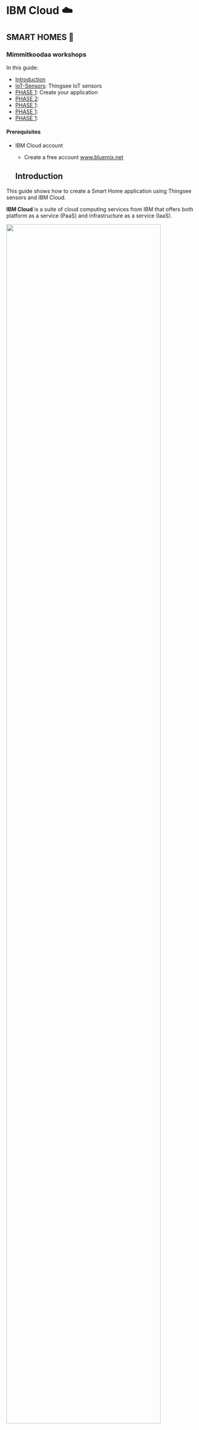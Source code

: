 # IBM Cloud :cloud:
## SMART HOMES :house_with_garden:
### Mimmitkoodaa workshops

In this guide:
  - [Introduction](#introduction)
  - [IoT-Sensors](#iot-sensors): Thingsee IoT sensors
  - [PHASE 1](#phase-1): Create your application
  - [PHASE 2](#phase-2): 
  - [PHASE 1](#phase-1):
  - [PHASE 1](#phase-1):
  - [PHASE 1](#phase-1):
  
  
  #### Prerequisites
- IBM Cloud account
  - Create a free account www.bluemix.net
  
  ## Introduction 
  
This guide shows how to create a Smart Home application using Thingsee sensors and IBM Cloud. 

**IBM Cloud** is a suite of cloud computing services from IBM that offers both platform as a service (PaaS) and infrastructure as a service (IaaS). 

<img src="/images/IBMCloud.png" width="90%" height="90%">

## IoT-Sensors

In this lab we are going to use **Thingsee sensors** created by Haltian (https://thingsee.com/). Thingsee IoT devices are wireless and easy to plug & play. The sensors can be pre-configured to send data to any cloud.

<img src="/images/Sensors1.png" width="80%" height="80%">

There is three types of sensors distance, environment and presence, and the gateway collects the data to send it to the cloud. 

Thingsee **DISTANCE** is a wireless IoT sensor for measuring container fill rates, asset presence on location and more.
Thingsee distance measures the sensor's distance to a surface in real time. You can use the sensor for various facility management applications, asset tracking, parking facility solutions and more.

Thingsee **PRESENCE** is a wireless IoT sensor for measuring people presence through the facility. Thingsee Presence IoT sensor measures the presence of people in real time. You can use the sensor for facility management and security applications, for example.

Thingsee **POD 2** measures temperature, humidity, air pressure, light level, movement and impacts. You can also detect magnets and even get device location using network RSSI location.

<img src="/images/Sensors.png" width="90%" height="90%">

# PHASE 1
## Create your application

### Step 1. Create a Node-RED application

**Node-RED** is a visual tool for wiring the internet of things - connecting hardware devices, APIs and online services in a new and interesting way. Node-RED provides a browser-based flow editor that makes it easy to wire together flows using the wide range nodes in the palette. Flows can be then deployed to the runtime in a single-click.

1. In a browser navigate to https://bluemix.net
2.	Select 'LOG IN' then enter your log in information and press 'SIGN IN'.  You should see your dashboard. 
3.	Select the 'CATALOG' view.
![](/images/App1.png?raw=true)
4.	Locate the Node-RED started service and click on it. 

<img src="/images/App2.png" width="30%" height="30%">

.	Enter a name for your application, as shown below (host will automatically be completed). The host name must be unique on IBM Cloud, so please choose a name with your company name or initials to try to make a unique name.  Press 'CREATE'. 

<img src="/images/App3.png" width="100%" height="100%">
 
6.	Your application is now staging and will be up and running in a short while. Click 'OVERVIEW' to see information about your application. 
The application will be ready in a couple of minutes. If you want to check the progeress click on the _LOGS_ icon on the left side menu. 

<img src="/images/App3b.png" width="20%" height="20%">

*Note: If you are using Lite accounts your application will be in an awake mode. That means that if after 10 days your application has not been used IBM will stop it.*

7.	When fully staged, click on the _Visit app link_, next to the green or half green circle, this launches the Node-RED main page.

<img src="/images/App4.png" width="90%" height="90%">
  
8.	Configure your Node-RED editor. In this section, you will set up a username and password to protect your flow. 
<img src="/images/App5.png" width="40%" height="40%">

9.	Write an username and a password of your choice and click 'Next'. Remember that it does not have to be related to your IBM Cloud ID. 

<img src="/images/App6.png" width="40%" height="40%">
 
#### Your Node-RED flow is all set! Enter your credentials to access the editor.

<img src="/images/App8.png" width="70%" height="70%">
 
Now click Go to your Node-RED flow editor to open the flow editor.

10.	When using Node-RED we build our apps using this graphical editor interface to wire together the blocks we need. We can simply drag and drop the blocks from the left menu into the workspace in the center of the screen and connect them to create a new flow. 

### Step 11: Add new nodes to the Node-RED palette
We are going to add new nodes to the Node-RED palette directly from the Node-RED window. For this lab we need the following nodes:

      - node-red-dashboard

In the Node-RED window click on the three lines on the top right corner and in the menu, click on the "Manage palette". This will open the node menu where you can add new nodes to your application. 

<img src="/images/App23.png" width="20%" height="20%">

You will see the nodes that are installed by default and if you go to the 'install' tab you can search for any node package and add it directly to your app.

<img src="/images/App24.png" width="30%" height="30%">
             
Search for the dashboard nodes by writing 'dashboard'. This will return multiple node packages, you need to install the package 'node-red-dashboard'. Find it in the search results and click on install. 

<img src="/images/App25.png" width="30%" height="30%">
 
This will prompt a window to confirm the installation. Click on install and wait few minutes, the application may require a restart. Click "Done" to close the left side menu. 

<img src="/images/App26.png" width="50%" height="50%">

After few seconds you will see the new nodes in your Node-RED palette.

**Remember** to repeat this process for the other packages.

### Step 12: Import the Node-RED application flow
In this section we will build a simple flow to represent the user interface that will interact with our ML model created in Watson Studio. 

Copy the content of the **UI1.json** file. **-ADD PATH-**
Import the flow by simply clickcing on the 3 white lines on the top right corner of the Node-RED window.  Import - Clipboard.

<img src="/images/App27.png" width="50%" height="50%">

Paste the text you copied from the file. 

<img src="/images/App28.png" width="50%" height="50%">

This flow reads input data from the user and calls the ML model to give a prediction in the UI. 

<img src="/images/App29.png" width="100%" height="100%">
 
You will need to do some editing. 

Back in Node-Red, double click on the purple node, Watson machine learning node, and click on the pencil to add your credentials. 

<img src="/images/App32.png" width="50%" height="50%">

Add your Username, Password, Host, Instance ID and Access key. 

Note that it is also possible to change the looks of your user interface in the dashboard tab. 

Deploy your application changes from the **Deploy** button on the top right side of the screeen. 

### Step 13. Check your webapp UI! 
The dashboard nodes added an UI to our Node-RED application. It also possible to change the looks of your user interface in the dashboard tab. 

<img src="/images/App30.png" width="80%" height="80%">

To access the UI go to:
http://yourAppName.eu-gb.mybluemix.net/ui - UK

Remember that if you are in US, Germany Sydney the addredd will look slightly different:
http://yourAppName.mybluemix.net/ui - US South

http://yourAppName.eu-de.mybluemix.net/ui - Germany

http://yourAppName.au-syd.mybluemix.net/ui - Sydney

**Fantastic! Your web app is ready.** 
Now you can interact with the machine learning model you created from the webapp. :+1:

### Step 14. Create Watson Assistant service on IBM Cloud
With IBM Watson™ Assistant service you can build a solution that understands natural-language input and uses machine learning to respond to customers in a way that simulates a conversation between humans.

Go to your IBM Cloud account and open the catalog. Look for Watson Assistant service and click on it.

<img src="/images/WA1.png" width="50%" height="50%">

Choose the region and space where you want the service to be created. Your organization will be filled by default.
You don't need to change the name if you don't want to, just click on 'Create'. 
![](/images/WA2.png?raw=true)

Once the service is created click on 'Launch tool' to access it. 

<img src="/images/WA3.png" width="60%" height="60%">
 
Click on Log in with IBM ID and you will automatically access the service. It uses your IBM Cloud ID and password.

<img src="/images/WA4.png" width="30%" height="30%">

In the home tab you have videos and tutorials on how to get started building dialoges. Feel free to explore them. 
Let's move to the Workspaces tab.

<img src="/images/WA5.png" width="50%" height="50%">
 
### Step 15. Import a workspace
The natural-language processing happens inside a workspace, which is a container for all of the artifacts that define the conversation flow for an application.

You can create a workspace and start from scratch or import an existing conversation. 
Let's start by importing a conversation. Download the **bot_conversation.json** file located **PATH**. 

Click on the import icon shown in the image below. 

<img src="/images/WA6.png" width="30%" height="30%">

When you import a workspace, you can choose to import only the intents and entities, which can be useful if you want to build a new dialog using the same training data. In this case we will import everything.

<img src="/images/WA7.png" width="50%" height="50%">

### Step 16. Test your dialog
As you make changes to your dialog, you can test it at any time to see how it responds to input.
1.	From the Dialog tab, click the conversation buble icon.
2.	In the chat panel, type some text and then press Enter.
3.	Check the response to see if the dialog correctly interpreted your input and chose the right response. 

The chat window indicates what intents and entities were recognized in the input. In the dialog editor pane, the currently active node is highlighted
Feel free to create new intents for your bot.
![](/images/WA8.png?raw=true)

### Step 17. Get Watson Assistant credentials 
Since we will need your Watson Assistant credentials and your workspace ID in the next step, this is a good moment to save them.Go to the deploy tab in the Assistant window. There you will find your workspace ID, username and password. Copy the credentials and save them for later.
![](/images/WA9.png?raw=true)


### Step 18. Build a Node-RED flow to connect with Watson Assistant
**Back to Node-RED window**

Copy the content of **UI2.json** and import the flow to Node-RED, same way you did in Step 15.
The file is located in the Box folder. 

This is the flow we are importing:

<img src="/images/WA10.png" width="100%" height="100%">

Connect the output of the orange node called "ML input" to the input of the purple node from the previous flow. 
Once you do connect the dots your flow should look like this:

<img src="/images/WA11.png" width="100%" height="100%">

Double click on the conversation node to edit the node with your own credentials saved in the previous step. 
Add your username, passworkd and workspace id and click Done.

<img src="/images/WA12.png" width="40%" height="40%">

Click on the _Deploy_ button to save the changes in your application.

### Step 19. Check the final result! 
Go back to the UI and talk with your bot! 
You can ask to connect/start the model and the prediction result will be shown in the gauge graph. 

Remember, to go back to your web app (in UK region)
http://yourAppName.eu-gb.mybluemix.net/ui - UK

![](/images/WA15.png?raw=true)

At this moment the bot is very basic. It can tell you about IBM Cloud and Watson Studio and can connect with the ML model created in Lab 1. 
To connec with the model write: "Start the model".

**Congrats!** You finished the lab. :clap:
Here, take a :lollipop: and enjoy your awesomeness!
